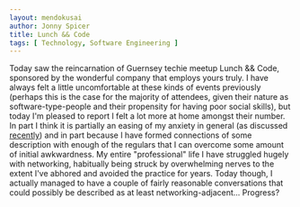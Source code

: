 ```yaml
---
layout: mendokusai
author: Jonny Spicer
title: Lunch && Code
tags: [ Technology, Software Engineering ]
---
```

Today saw the reincarnation of Guernsey techie meetup Lunch && Code, sponsored by the wonderful
company that employs yours truly. I have always felt a little uncomfortable at these kinds of events previously (perhaps this is
the case for the majority of attendees, given their nature as software-type-people and their propensity for having poor social
skills), but today I'm pleased to report I felt a lot more at home amongst their number. In part I think it is partially an easing
of my anxiety in general (as discussed [recently](/mendokusai/2020/01/20/say-yes)) and in part because I have formed connections
of some description with enough of the regulars that I can overcome some amount of initial awkwardness. My entire "professional"
life I have struggled hugely with networking, habitually being struck by overwhelming nerves to the extent I've abhored and avoided
the practice for years. Today though, I actually managed to have a couple of fairly reasonable conversations that could possibly
be described as at least networking-adjacent... Progress?
